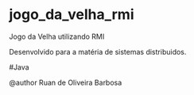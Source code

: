 # jogo_da_velha_rmi
Jogo da Velha utilizando RMI

Desenvolvido para a matéria de sistemas distribuidos.

#Java

@author Ruan de Oliveira Barbosa
